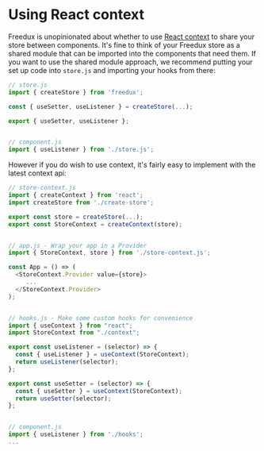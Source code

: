 # Using React context

Freedux is unopinionated about whether to use
[React context](https://reactjs.org/docs/context.html) to share your store
between components. It's fine to think of your Freedux store as a shared module
that can be imported into the components that need them. If you want to use the
shared module approach, we recommend putting your set up code into `store.js`
and importing your hooks from there:

```javascript
// store.js
import { createStore } from 'freedux';

const { useSetter, useListener } = createStore(...);

export { useSetter, useListener };


// component.js
import { useListener } from './store.js';
```

However if you do wish to use context, it's fairly easy to implement with the
latest context api:

```javascript
// store-context.js
import { createContext } from 'react';
import createStore from './create-store';

export const store = createStore(...);
export const StoreContext = createContext(store);


// app.js - Wrap your app in a Provider
import { StoreContext, store } from './store-context.js';

const App = () => (
  <StoreContext.Provider value={store}>
     ...
  </StoreContext.Provider>
);


// hooks.js - Make some custom hooks for convenience
import { useContext } from "react";
import StoreContext from "./context";

export const useListener = (selector) => {
  const { useListener } = useContext(StoreContext);
  return useListener(selector);
};

export const useSetter = (selector) => {
  const { useSetter } = useContext(StoreContext);
  return useSetter(selector);
};


// component.js
import { useListener } from './hooks';
...
```
